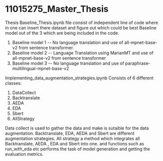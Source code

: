 # 11015275_Master_Thesis
Thesis
Baseline_Thesis.ipynb file consist of independent line of code where in one can insert there dataset
and figure out which could be best Baseline model out of the 3 which are being included in the code.

1) Baseline model 1 -- No language translation and use of all-mpnet-base-v2 from sentence transformer.
2) Baseline model 2 -- Language Translation using MarianMT and use of all-mpnet-base-v2 from sentence transformer
3) Baseline model 3 -- No language translation and use of paraphrase-multilingual-mpnet-base-v2

Implementing_data_augmentation_strategies.ipynb 
Consists of 6 different classes:
1) DataCollect
2) Backtranslate
3) AEDA
4) EDA
5) Sbert
6) AllStrategy

Data collect is used to gather the data and make is sutaible for the data augmentation.
Backtranslate, EDA, AEDA and Sbert are different augmentation strategies.
All strategy a method which integrates all Backtranslate, AEDA , EDA and Sbert into one.
and functions such as run_with_eda etc performs the task of model generation and getting the evaluation metrics.
